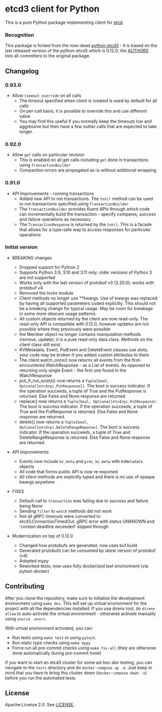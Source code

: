 # etcd3 client for Python

This is a pure Python package implementing client for [etcd](https://etcd.io/).

### Recognition

This package is forked from the now-dead [python-etcd3](https://github.com/kragniz/python-etcd3/) - it is based on
the last released version of the python-etcd3 which is 0.12.0; the [AUTHORS](./AUTHORS.md) lists all committers
to the original package.

## Changelog

### 0.93.0

- Allow `timeout_override` on all calls
  - The timeout specified when client is created is used by default for all calls
  - On per-call basis, it is possible to override this and use different value
  - You may find this useful if you normally keep the timeouts low and aggressive but then have
    a few outlier calls that are expected to take longer.

### 0.92.0

- Allow `get` calls on particular revision
  - This is enabled on all get calls including `get` done in transactions using `TransactionBuilder`
  - Compaction errors are propagated as-is without additional wrapping

### 0.91.0

- API Improvements - running transactions
  - Added new API to run transactions. The `txn()` method can be used to run transactions specified using `TransactionBuilder`
  - The `TransactionBuilder` provides fluent APIs through which code can incrementally build the transaction - specify
    compares, success and failure operations as necessary
  - The `TransactionResponse` is returned by the `txn()`. This is a facade that allows for a type-safe way to access
    responses for particular operations


### Initial version

- BREAKING changes
  - Dropped support for Python 2
  - Supports Python 3.9, 3.10 and 3.11 only; older versions of Python 3 are not supported
  - Works only with the last version of protobuf v3 (3.20.0); works with protobuf v4
  - Removed the locks module
  - Client methods no longer use **kwargs. Use of kwargs was replaced by having all supported parameters coded
    explicitly. This should not be a breaking change for typical usage. May be room for breakage in some more obscure
    usage patterns.
  - All custom objects returned by the client are now read-only. The read-only API is compatible with 0.12.0, however
    updates are not possible where they previously were possible
  - the Member object no longer contains manipulation methods (remove, update); it is a pure read-only data class.
    Methods on the client class still exist.
  - KVMetadata, Event, PutEvent and DeleteEvent classes use slots; your code may be broken if you added custom
    attributes to them
  - The client.watch_once() now returns all events from the first-encountered WatchResponse - as a List of events.
    As opposed to returning only single Event - the first one found in the WatchResponse
  - put_if_not_exists() now returns a `Tuple[bool, Optional[etcdrpc.PutResponse]]`. The bool is success indicator. If
    the operation succeeds, a tuple of True and the PutResponse is returned. Else False and None response are returned.
  - replace() now returns a `Tuple[bool, Optional[etcdrpc.PutResponse]`. The bool is success indicator. If the
    operation succeeds, a tuple of True and the PutResponse is returned. Else False and None response are returned.
  - delete() now returns a `Tuple[bool, Optional[etcdrpc.DeleteRangeReponse]`. The bool is success indicator. If
    the operation succeeds, a tuple of True and DeleteRangeResponse is returned. Else False and None response are
    returned.

- API Improvements
  - Events now include `kv_meta` and `prev_kv_meta` with `KVMetadata` objects
  - All code that forms public API is now re-exported
  - All client methods are explicitly typed and there is no use of opaque kwargs anywhere

- FIXES
  - Default call to `transaction` was failing due to success and failure being None
  - Sending `filter` to `watch` methods did not work
  - Not all gRPC timeouts were converted to etcd3.ConnectionTimedOut. gRPC error with status UNKNOWN and
    'context deadline exceeded' slipped through

- Modernization on top of 0.12.0
    - Changed how protobufs are generated; now uses buf.build
    - Generated protobufs can be consumed by latest version of protobuf (v4)
    - Adopted mypy
    - Reworked tests; now uses fully dockerized test environment (via pytest-docker)

## Contributing

After you clone the repository, make sure to initialize the development environment using `make dev`. This will set
up virtual environment for the project with all the dependencies installed. If you use direnv tool, do `direnv allow`
to auto-activate the virtual environment - otherwise activate manually using `source .envrc`.

With virtual environment activated, you can:

- Run tests using `make test` or using `pytest`.
- Run static type checks using `make mypy`
- Force run all pre-commit checks using `make fix-all` (they are otherwise done automatically during pre-commit hook)

If you want to start an etcd3 cluster for some ad-hoc dev testing, you can navigate to the `tests` directory and do
`docker-compose up -d`. Just keep in mind that you have to bring this cluster down (`docker-compose down -v`) before
you run the automated tests.

## License

Apache License 2.0. See [LICENSE](./LICENSE).
